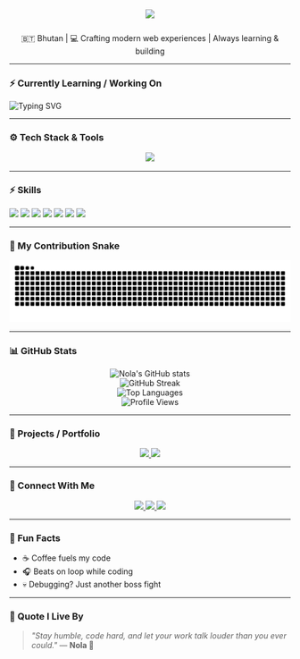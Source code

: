 <!-- Nola's Full Animated GitHub Profile README -->

<h1 align="center">
  <img src="https://readme-typing-svg.herokuapp.com?font=Fira+Code&size=30&pause=1000&color=F77D26&center=true&vCenter=true&width=600&lines=Yo%2C+I'm+Dorji+Phuntsho!;aka+Nola+😎;Frontend+Developer;Building+cool+stuff+with+Next.js+🚀" />
</h1>

<p align="center">
  🇧🇹 Bhutan | 💻 Crafting modern web experiences | Always learning & building
</p>

---

### ⚡ Currently Learning / Working On
![Typing SVG](https://readme-typing-svg.herokuapp.com?font=Fira+Code&size=24&duration=3000&color=F77D26&center=true&vCenter=true&width=500&lines=Building+cool+stuff+with+Next.js;Exploring+Spring+Boot+&+MySQL;Learning+Advanced+Frontend+Architecture)

---

### ⚙️ Tech Stack & Tools
<p align="center">
  <img src="https://skillicons.dev/icons?i=react,nextjs,typescript,nodejs,java,spring,mysql,html,css,js,git,github,vscode,postman&theme=dark" />
</p>

---

### ⚡ Skills
<p align="left">
  <img src="https://img.shields.io/badge/React-90%25-blue?style=for-the-badge&logo=react&logoColor=white" />
  <img src="https://img.shields.io/badge/Next.js-85%25-black?style=for-the-badge&logo=next.js&logoColor=white" />
  <img src="https://img.shields.io/badge/TypeScript-80%25-blue?style=for-the-badge&logo=typescript&logoColor=white" />
  <img src="https://img.shields.io/badge/Node.js-75%25-green?style=for-the-badge&logo=node.js&logoColor=white" />
  <img src="https://img.shields.io/badge/Java-70%25-red?style=for-the-badge&logo=java&logoColor=white" />
  <img src="https://img.shields.io/badge/SpringBoot-70%25-green?style=for-the-badge&logo=spring&logoColor=white" />
  <img src="https://img.shields.io/badge/MySQL-75%25-blue?style=for-the-badge&logo=mysql&logoColor=white" />
</p>

---

### 🐍 My Contribution Snake
<p align="center">
  <picture>
    <source media="(prefers-color-scheme: dark)" srcset="https://raw.githubusercontent.com/Nola77/Nola77/output/github-contribution-grid-snake-dark.svg" />
    <source media="(prefers-color-scheme: light)" srcset="https://raw.githubusercontent.com/Nola77/Nola77/output/github-contribution-grid-snake.svg" />
    <img alt="github contribution grid snake animation" src="https://raw.githubusercontent.com/Nola77/Nola77/output/github-contribution-grid-snake.svg" />
  </picture>
</p>

---

### 📊 GitHub Stats
<p align="center">
  <img src="https://github-readme-stats.vercel.app/api?username=Nola77&show_icons=true&theme=radical&hide_border=true" alt="Nola's GitHub stats" />
  <br/>
  <img src="https://github-readme-streak-stats.herokuapp.com?user=Nola77&theme=radical&hide_border=true" alt="GitHub Streak" />
  <br/>
  <img src="https://github-readme-stats.vercel.app/api/top-langs/?username=Nola77&layout=compact&theme=radical&hide_border=true" alt="Top Languages" />
  <br/>
  <img src="https://komarev.com/ghpvc/?username=Nola77&style=flat-square&color=F77D26" alt="Profile Views" />
</p>

---

### 🚀 Projects / Portfolio
<p align="center">
  <a href="https://github.com/Nola77/NewsApp">
    <img src="https://img.shields.io/badge/NewsApp-Next.js-blue?style=for-the-badge" />
  </a>
  <a href="https://github.com/Nola77/VisaSystem">
    <img src="https://img.shields.io/badge/VisaSystem-React-green?style=for-the-badge" />
  </a>
</p>

---

### 💬 Connect With Me
<p align="center">
  <a href="https://github.com/Nola77" target="_blank">
    <img src="https://img.shields.io/badge/GitHub-000?style=for-the-badge&logo=github&logoColor=white" />
  </a>
  <a href="https://www.linkedin.com/in/dorji-phuntsho-7a4b2123b/" target="_blank">
    <img src="https://img.shields.io/badge/LinkedIn-0A66C2?style=for-the-badge&logo=linkedin&logoColor=white" />
  </a>
  <a href="https://www.facebook.com/jordi.nolanjr" target="_blank">
    <img src="https://img.shields.io/badge/Facebook-0866FF?style=for-the-badge&logo=facebook&logoColor=white" />
  </a>
</p>

---

### 🧩 Fun Facts
- ☕ Coffee fuels my code  
- 🎧 Beats on loop while coding  
- 💀 Debugging? Just another boss fight  

---

### 💬 Quote I Live By
> *"Stay humble, code hard, and let your work talk louder than you ever could."* — **Nola 🖤**
